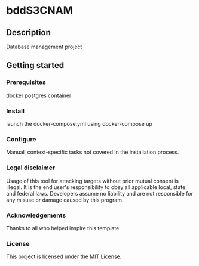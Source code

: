 # bddS3CNAM

## Description

Database management project

## Getting started

### Prerequisites

docker postgres container

### Install

launch the docker-compose.yml using docker-compose up

### Configure

Manual, context-specific tasks not covered in the installation process.

### Legal disclaimer

Usage of this tool for attacking targets without prior mutual consent is illegal. It is the end user's responsibility to obey all applicable local, state, and federal laws. Developers assume no liability and are not responsible for any misuse or damage caused by this program.

### Acknowledgements

Thanks to all who helped inspire this template.

### License

This project is licensed under the [MIT License](LICENSE.md).
